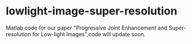 # lowlight-image-super-resolution
Matlab code for our paper "Progressive Joint Enhancement and Super-resolution for Low-light Images",code will update soon.
